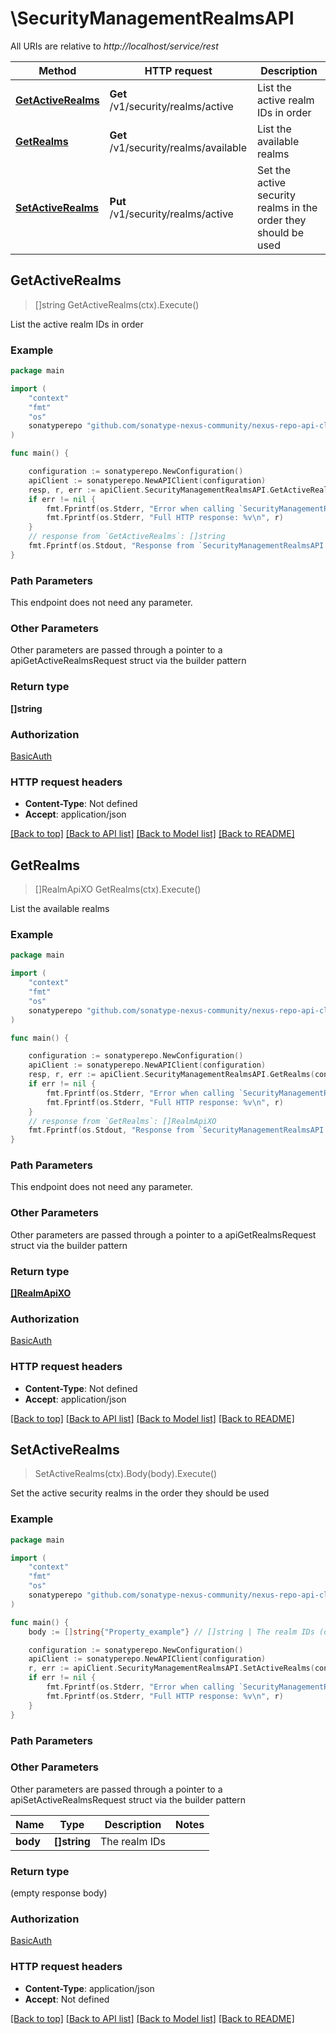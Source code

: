 # \SecurityManagementRealmsAPI

All URIs are relative to *http://localhost/service/rest*

Method | HTTP request | Description
------------- | ------------- | -------------
[**GetActiveRealms**](SecurityManagementRealmsAPI.md#GetActiveRealms) | **Get** /v1/security/realms/active | List the active realm IDs in order
[**GetRealms**](SecurityManagementRealmsAPI.md#GetRealms) | **Get** /v1/security/realms/available | List the available realms
[**SetActiveRealms**](SecurityManagementRealmsAPI.md#SetActiveRealms) | **Put** /v1/security/realms/active | Set the active security realms in the order they should be used



## GetActiveRealms

> []string GetActiveRealms(ctx).Execute()

List the active realm IDs in order

### Example

```go
package main

import (
	"context"
	"fmt"
	"os"
	sonatyperepo "github.com/sonatype-nexus-community/nexus-repo-api-client-go/v3"
)

func main() {

	configuration := sonatyperepo.NewConfiguration()
	apiClient := sonatyperepo.NewAPIClient(configuration)
	resp, r, err := apiClient.SecurityManagementRealmsAPI.GetActiveRealms(context.Background()).Execute()
	if err != nil {
		fmt.Fprintf(os.Stderr, "Error when calling `SecurityManagementRealmsAPI.GetActiveRealms``: %v\n", err)
		fmt.Fprintf(os.Stderr, "Full HTTP response: %v\n", r)
	}
	// response from `GetActiveRealms`: []string
	fmt.Fprintf(os.Stdout, "Response from `SecurityManagementRealmsAPI.GetActiveRealms`: %v\n", resp)
}
```

### Path Parameters

This endpoint does not need any parameter.

### Other Parameters

Other parameters are passed through a pointer to a apiGetActiveRealmsRequest struct via the builder pattern


### Return type

**[]string**

### Authorization

[BasicAuth](../README.md#BasicAuth)

### HTTP request headers

- **Content-Type**: Not defined
- **Accept**: application/json

[[Back to top]](#) [[Back to API list]](../README.md#documentation-for-api-endpoints)
[[Back to Model list]](../README.md#documentation-for-models)
[[Back to README]](../README.md)


## GetRealms

> []RealmApiXO GetRealms(ctx).Execute()

List the available realms

### Example

```go
package main

import (
	"context"
	"fmt"
	"os"
	sonatyperepo "github.com/sonatype-nexus-community/nexus-repo-api-client-go/v3"
)

func main() {

	configuration := sonatyperepo.NewConfiguration()
	apiClient := sonatyperepo.NewAPIClient(configuration)
	resp, r, err := apiClient.SecurityManagementRealmsAPI.GetRealms(context.Background()).Execute()
	if err != nil {
		fmt.Fprintf(os.Stderr, "Error when calling `SecurityManagementRealmsAPI.GetRealms``: %v\n", err)
		fmt.Fprintf(os.Stderr, "Full HTTP response: %v\n", r)
	}
	// response from `GetRealms`: []RealmApiXO
	fmt.Fprintf(os.Stdout, "Response from `SecurityManagementRealmsAPI.GetRealms`: %v\n", resp)
}
```

### Path Parameters

This endpoint does not need any parameter.

### Other Parameters

Other parameters are passed through a pointer to a apiGetRealmsRequest struct via the builder pattern


### Return type

[**[]RealmApiXO**](RealmApiXO.md)

### Authorization

[BasicAuth](../README.md#BasicAuth)

### HTTP request headers

- **Content-Type**: Not defined
- **Accept**: application/json

[[Back to top]](#) [[Back to API list]](../README.md#documentation-for-api-endpoints)
[[Back to Model list]](../README.md#documentation-for-models)
[[Back to README]](../README.md)


## SetActiveRealms

> SetActiveRealms(ctx).Body(body).Execute()

Set the active security realms in the order they should be used

### Example

```go
package main

import (
	"context"
	"fmt"
	"os"
	sonatyperepo "github.com/sonatype-nexus-community/nexus-repo-api-client-go/v3"
)

func main() {
	body := []string{"Property_example"} // []string | The realm IDs (optional)

	configuration := sonatyperepo.NewConfiguration()
	apiClient := sonatyperepo.NewAPIClient(configuration)
	r, err := apiClient.SecurityManagementRealmsAPI.SetActiveRealms(context.Background()).Body(body).Execute()
	if err != nil {
		fmt.Fprintf(os.Stderr, "Error when calling `SecurityManagementRealmsAPI.SetActiveRealms``: %v\n", err)
		fmt.Fprintf(os.Stderr, "Full HTTP response: %v\n", r)
	}
}
```

### Path Parameters



### Other Parameters

Other parameters are passed through a pointer to a apiSetActiveRealmsRequest struct via the builder pattern


Name | Type | Description  | Notes
------------- | ------------- | ------------- | -------------
 **body** | **[]string** | The realm IDs | 

### Return type

 (empty response body)

### Authorization

[BasicAuth](../README.md#BasicAuth)

### HTTP request headers

- **Content-Type**: application/json
- **Accept**: Not defined

[[Back to top]](#) [[Back to API list]](../README.md#documentation-for-api-endpoints)
[[Back to Model list]](../README.md#documentation-for-models)
[[Back to README]](../README.md)

